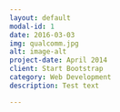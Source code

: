 ```yaml
---
layout: default
modal-id: 1
date: 2016-03-03
img: qualcomm.jpg
alt: image-alt
project-date: April 2014
client: Start Bootstrap
category: Web Development
description: Test text

---
```

